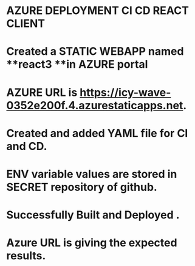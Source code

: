 #  AZURE DEPLOYMENT CI CD REACT CLIENT

# Created a STATIC WEBAPP named **react3 **in AZURE portal

# AZURE URL is **https://icy-wave-0352e200f.4.azurestaticapps.net**.

# Created and added YAML file for CI and CD.

# ENV variable values are stored in SECRET repository of github.

# Successfully Built and Deployed .

# Azure URL is giving the expected results.
